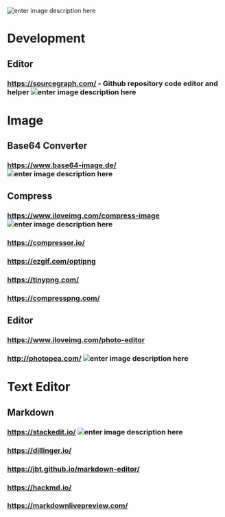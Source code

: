 ![enter image description here](https://www.escr-net.org/sites/default/files/dev_toolkit_logo-02.png)

# Development
## Editor
### https://sourcegraph.com/ - Github repository code editor and helper ![enter image description here](https://img.shields.io/static/v1?label=Best&message=Github%20Repository%20Toolkit&color=brightgreen)
# Image
## Base64 Converter
### https://www.base64-image.de/ ![enter image description here](https://img.shields.io/static/v1?label=Best&message=Base64%20Converter&color=brightgreen)
## Compress
### https://www.iloveimg.com/compress-image  ![enter image description here](https://img.shields.io/static/v1?label=Best%20Result&message=Compress%20Tool&color=brightgreen)
### https://compressor.io/
### https://ezgif.com/optipng
### https://tinypng.com/
### https://compresspng.com/
## Editor
### https://www.iloveimg.com/photo-editor
### http://photopea.com/ ![enter image description here](https://img.shields.io/static/v1?label=Best&message=Editor&color=brightgreen)
# Text Editor
## Markdown
### https://stackedit.io/ ![enter image description here](https://img.shields.io/static/v1?label=Best&message=Markdown%20Editor&color=brightgreen)
### https://dillinger.io/
### https://jbt.github.io/markdown-editor/
### https://hackmd.io/
### https://markdownlivepreview.com/
